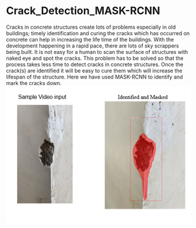 # Crack_Detection_MASK-RCNN
Cracks in concrete structures create lots of problems especially in old buildings; timely identification and curing the cracks which has occurred on concrete can help in increasing the life time of the buildings. 
With the development happening in a rapid pace, there are lots of sky scrappers being built. It is not easy for a human to scan the surface of structures with naked eye and spot the cracks. This problem has to be solved so that the process takes less time to detect cracks in concrete structures.
Once the crack(s) are identified it will be easy to cure them which will increase the lifespan of the structure.
Here we have used MASK-RCNN to identify and mark the cracks down.
![Screenshot](Sample.PNG)
